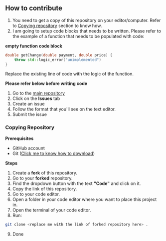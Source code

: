 ## How to contribute 

1. You need to get a copy of this repository on your editor/computer. Refer to [Copying repository](#copying-repository) section to know how.
2. I am going to setup code blocks that needs to be written. Please refer to the example of a function that needs to be populated with code:

**empty function code block**
```c++
double getChange(double payment, double price) {
    throw std::logic_error("unimplemented")
}
```

Replace the existing line of code with the logic of the function.

**Please refer below before writing code**
  1. Go to the [main repository](https://github.com/Ragudos/School-POS-System)
  2. Click on the **Issues** tab
  3. Create an issue
  4. Follow the format that you'll see on the text editor.
  5. Submit the issue

### Copying Repository

**Prerequisites**
- GitHub account
- Git ([Click me to know how to download](https://git-scm.com/))

**Steps**

1.  Create a **fork** of this repository.
2.  Go to your **forked** repository.
3.  Find the dropdown button with the text **"Code"** and click on it.
4.  Copy the link of this repository.
5.  Go to your code editor.
6.  Open a folder in your code editor where you want to place this project in.
7.  Open the terminal of your code editor.
8.  Run:
   
```bash
git clone <replace me with the link of forked repository here> .
```
9. Done
